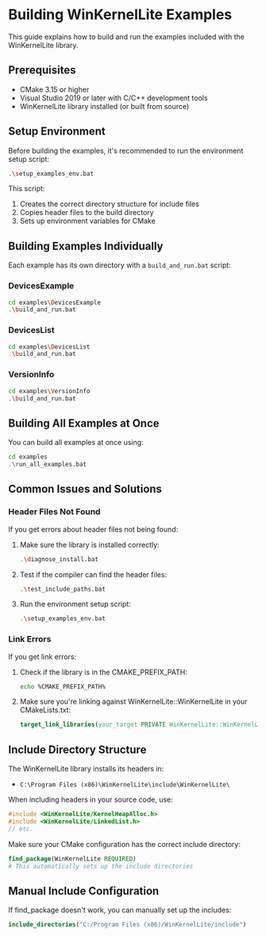 # Building WinKernelLite Examples

This guide explains how to build and run the examples included with the WinKernelLite library.

## Prerequisites

- CMake 3.15 or higher
- Visual Studio 2019 or later with C/C++ development tools
- WinKernelLite library installed (or built from source)

## Setup Environment

Before building the examples, it's recommended to run the environment setup script:

```bash
.\setup_examples_env.bat
```

This script:
1. Creates the correct directory structure for include files
2. Copies header files to the build directory
3. Sets up environment variables for CMake

## Building Examples Individually

Each example has its own directory with a `build_and_run.bat` script:

### DevicesExample

```bash
cd examples\DevicesExample
.\build_and_run.bat
```

### DevicesList

```bash
cd examples\DevicesList
.\build_and_run.bat
```

### VersionInfo

```bash
cd examples\VersionInfo
.\build_and_run.bat
```

## Building All Examples at Once

You can build all examples at once using:

```bash
cd examples
.\run_all_examples.bat
```

## Common Issues and Solutions

### Header Files Not Found

If you get errors about header files not being found:

1. Make sure the library is installed correctly:
   ```bash
   .\diagnose_install.bat
   ```

2. Test if the compiler can find the header files:
   ```bash
   .\test_include_paths.bat
   ```

3. Run the environment setup script:
   ```bash
   .\setup_examples_env.bat
   ```

### Link Errors

If you get link errors:

1. Check if the library is in the CMAKE_PREFIX_PATH:
   ```bash
   echo %CMAKE_PREFIX_PATH%
   ```

2. Make sure you're linking against WinKernelLite::WinKernelLite in your CMakeLists.txt:
   ```cmake
   target_link_libraries(your_target PRIVATE WinKernelLite::WinKernelLite)
   ```

## Include Directory Structure

The WinKernelLite library installs its headers in:
- `C:\Program Files (x86)\WinKernelLite\include\WinKernelLite\`

When including headers in your source code, use:
```c
#include <WinKernelLite/KernelHeapAlloc.h>
#include <WinKernelLite/LinkedList.h>
// etc.
```

Make sure your CMake configuration has the correct include directory:
```cmake
find_package(WinKernelLite REQUIRED)
# This automatically sets up the include directories
```

## Manual Include Configuration

If find_package doesn't work, you can manually set up the includes:

```cmake
include_directories("C:/Program Files (x86)/WinKernelLite/include")
```
